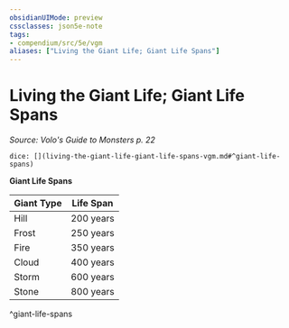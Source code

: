 ```yaml
---
obsidianUIMode: preview
cssclasses: json5e-note
tags:
- compendium/src/5e/vgm
aliases: ["Living the Giant Life; Giant Life Spans"]
---
```

# Living the Giant Life; Giant Life Spans
*Source: Volo's Guide to Monsters p. 22* 

`dice: [](living-the-giant-life-giant-life-spans-vgm.md#^giant-life-spans)`

**Giant Life Spans**

| Giant Type | Life Span |
|------------|-----------|
| Hill | 200 years |
| Frost | 250 years |
| Fire | 350 years |
| Cloud | 400 years |
| Storm | 600 years |
| Stone | 800 years |
^giant-life-spans